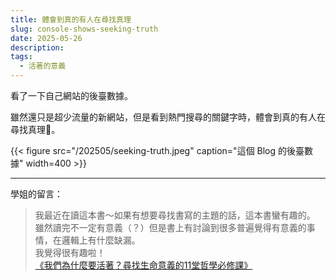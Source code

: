 ```yaml
---
title: 體會到真的有人在尋找真理
slug: console-shows-seeking-truth
date: 2025-05-26
description:
tags:
  - 活著的意義
---
```


看了一下自己網站的後臺數據。

雖然還只是超少流量的新網站，但是看到熱門搜尋的關鍵字時，體會到真的有人在尋找真理🙏。

{{< figure src="/202505/seeking-truth.jpeg" caption="這個 Blog 的後臺數據" width=400 >}}

---

學姐的留言：

> 我最近在讀這本書～如果有想要尋找書寫的主題的話，這本書蠻有趣的。\
> 雖然讀完不一定有意義（？）但是書上有討論到很多普遍覺得有意義的事情，在邏輯上有什麼缺漏。\
> 我覺得很有趣啦！\
> [《我們為什麼要活著？尋找生命意義的11堂哲學必修課》](https://www.books.com.tw/products/0010828484)
